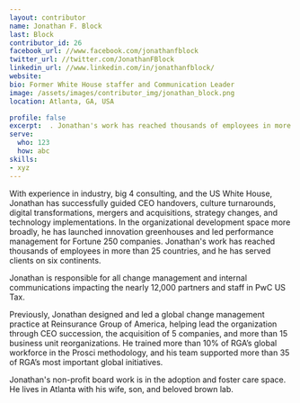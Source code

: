 ```yaml
---
layout: contributor
name: Jonathan F. Block
last: Block
contributor_id: 26
facebook_url: //www.facebook.com/jonathanfblock
twitter_url: //twitter.com/JonathanFBlock
linkedin_url: //www.linkedin.com/in/jonathanfblock/
website: 
bio: Former White House staffer and Communication Leader
image: /assets/images/contributor_img/jonathan_block.png
location: Atlanta, GA, USA

profile: false
excerpt:  . Jonathan's work has reached thousands of employees in more than 25 countries, and he has served clients on six continents.
serve:
  who: 123
  how: abc
skills:
- xyz
---
```

With experience in industry, big 4 consulting, and the US White House, Jonathan has successfully guided CEO handovers, culture turnarounds, digital transformations, mergers and acquisitions, strategy changes, and technology implementations. In the organizational development space more broadly, he has launched innovation greenhouses and led performance management for Fortune 250 companies. Jonathan's work has reached thousands of employees in more than 25 countries, and he has served clients on six continents.

Jonathan is responsible for all change management and internal communications impacting the nearly 12,000 partners and staff in PwC US Tax.

Previously, Jonathan designed and led a global change management practice at Reinsurance Group of America, helping lead the organization through CEO succession, the acquisition of 5 companies, and more than 15 business unit reorganizations. He trained more than 10% of RGA’s global workforce in the Prosci methodology, and his team supported more than 35 of RGA’s most important global initiatives.

Jonathan's non-profit board work is in the adoption and foster care space. He lives in Atlanta with his wife, son, and beloved brown lab. 